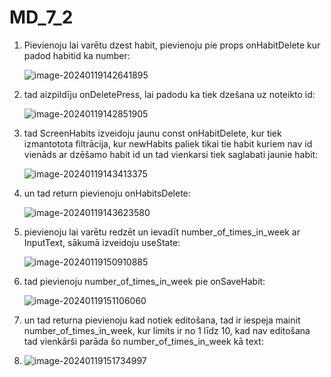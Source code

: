 # MD_7_2

1. Pievienoju lai varētu dzest habit, pievienoju pie props onHabitDelete kur padod habitid ka number:

   ![image-20240119142641895](https://s2.loli.net/2024/01/19/InWCViAYt1s59Zw.png)

2. tad aizpildīju onDeletePress, lai padodu ka tiek dzešana uz noteikto id:

   ![image-20240119142851905](https://s2.loli.net/2024/01/19/toPMBmyIpec6g4n.png)

3. tad ScreenHabits izveidoju jaunu const onHabitDelete, kur tiek izmantotota filtrācija, kur newHabits paliek tikai tie habit kuriem nav id vienāds ar dzēšamo habit id un tad vienkarsi tiek saglabati jaunie habit:

   ![image-20240119143413375](https://s2.loli.net/2024/01/19/CxUfwD9pFKvYRXB.png)

4. un tad return pievienoju onHabitsDelete:

   ![image-20240119143623580](https://s2.loli.net/2024/01/19/sNYftXworUP8BLD.png)

5. pievienoju lai varētu redzēt un ievadīt number_of_times_in_week ar InputText, sākumā izveidoju useState:

   ![image-20240119150910885](https://s2.loli.net/2024/01/19/1cWQNJpvdjxn42q.png)

6. tad pievienoju number_of_times_in_week pie onSaveHabit:

   ![image-20240119151106060](https://s2.loli.net/2024/01/19/TjGSMOazgVeIsm7.png)

7. un tad returna pievienoju kad notiek editošana, tad ir iespeja mainit number_of_times_in_week, kur limits ir no 1 līdz 10, kad nav editošana tad vienkārši parāda šo number_of_times_in_week kā text:

8. ![image-20240119151734997](https://s2.loli.net/2024/01/19/LqQat7wNKRzTPke.png)